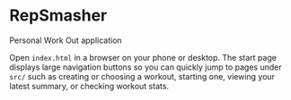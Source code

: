 # RepSmasher

Personal Work Out application

Open `index.html` in a browser on your phone or desktop. The start page displays
large navigation buttons so you can quickly jump to pages under `src/` such as
creating or choosing a workout, starting one, viewing your latest summary, or
checking workout stats.
